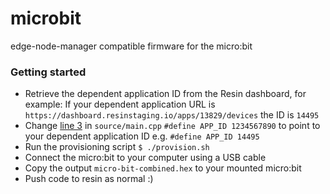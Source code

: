 # microbit
edge-node-manager compatible firmware for the micro:bit

### Getting started
 - Retrieve the dependent application ID from the Resin dashboard, for example: If your dependent application URL is
 `https://dashboard.resinstaging.io/apps/13829/devices` the ID is `14495`
 - Change [line 3](https://github.com/resin-io-projects/micro-bit/blob/master/source/main.cpp#L3) in `source/main.cpp` `#define APP_ID 1234567890` to point to your dependent application ID e.g. `#define APP_ID 14495`
 - Run the provisioning script `$ ./provision.sh`
 - Connect the micro:bit to your computer using a USB cable
 - Copy the output `micro-bit-combined.hex` to your mounted micro:bit
 - Push code to resin as normal :)
